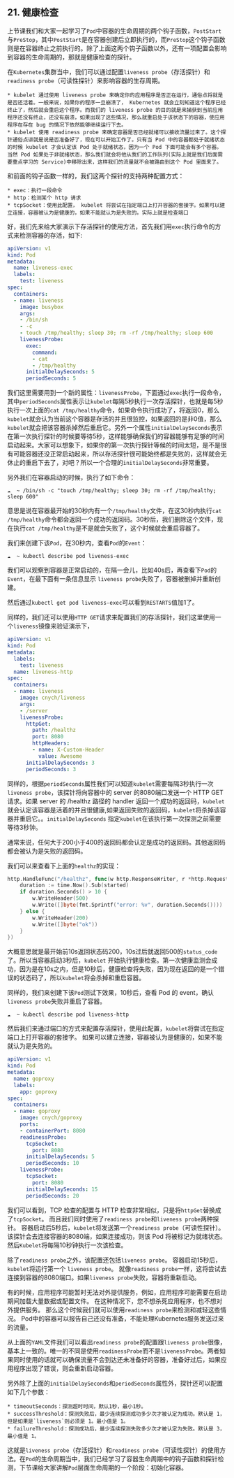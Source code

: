 
## 21. 健康检查

上节课我们和大家一起学习了`Pod`中容器的生命周期的两个钩子函数，`PostStart`与`PreStop`，其中`PostStart`是在容器创建后立即执行的，而`PreStop`这个钩子函数则是在容器终止之前执行的。除了上面这两个钩子函数以外，还有一项配置会影响到容器的生命周期的，那就是健康检查的探针。

在`Kubernetes`集群当中，我们可以通过配置`liveness probe`（存活探针）和`readiness probe`（可读性探针）来影响容器的生存周期。

    * kubelet 通过使用 liveness probe 来确定你的应用程序是否正在运行，通俗点将就是是否还活着。一般来说，如果你的程序一旦崩溃了， Kubernetes 就会立刻知道这个程序已经终止了，然后就会重启这个程序。而我们的 liveness probe 的目的就是来捕获到当前应用程序还没有终止，还没有崩溃，如果出现了这些情况，那么就重启处于该状态下的容器，使应用程序在存在 bug 的情况下依然能够继续运行下去。
    * kubelet 使用 readiness probe 来确定容器是否已经就绪可以接收流量过来了。这个探针通俗点讲就是说是否准备好了，现在可以开始工作了。只有当 Pod 中的容器都处于就绪状态的时候 kubelet 才会认定该 Pod 处于就绪状态，因为一个 Pod 下面可能会有多个容器。当然 Pod 如果处于非就绪状态，那么我们就会将他从我们的工作队列(实际上就是我们后面需要重点学习的 Service)中移除出来，这样我们的流量就不会被路由到这个 Pod 里面来了。


和前面的钩子函数一样的，我们这两个探针的支持两种配置方式：

    * exec：执行一段命令
    * http：检测某个 http 请求
    * tcpSocket：使用此配置， kubelet 将尝试在指定端口上打开容器的套接字。如果可以建立连接，容器被认为是健康的，如果不能就认为是失败的。实际上就是检查端口


好，我们先来给大家演示下存活探针的使用方法，首先我们用`exec`执行命令的方式来检测容器的存活，如下:
```yaml
apiVersion: v1
kind: Pod
metadata:
  name: liveness-exec
  labels:
    test: liveness
spec:
  containers:
  - name: liveness
    image: busybox
    args:
    - /bin/sh
    - -c
    - touch /tmp/healthy; sleep 30; rm -rf /tmp/healthy; sleep 600
    livenessProbe:
      exec:
        command:
        - cat
        - /tmp/healthy
      initialDelaySeconds: 5
      periodSeconds: 5
```
我们这里需要用到一个新的属性：`livenessProbe`，下面通过`exec`执行一段命令，其中`periodSeconds`属性表示让`kubelet`每隔5秒执行一次存活探针，也就是每5秒执行一次上面的`cat /tmp/healthy`命令，如果命令执行成功了，将返回0，那么`kubelet`就会认为当前这个容器是存活的并且很监控，如果返回的是非0值，那么`kubelet`就会把该容器杀掉然后重启它。另外一个属性`initialDelaySeconds`表示在第一次执行探针的时候要等待5秒，这样能够确保我们的容器能够有足够的时间启动起来。大家可以想象下，如果你的第一次执行探针等候的时间太短，是不是很有可能容器还没正常启动起来，所以存活探针很可能始终都是失败的，这样就会无休止的重启下去了，对吧？所以一个合理的`initialDelaySeconds`非常重要。

另外我们在容器启动的时候，执行了如下命令：
```shell
☁  ~ /bin/sh -c "touch /tmp/healthy; sleep 30; rm -rf /tmp/healthy; sleep 600"
```
意思是说在容器最开始的30秒内有一个`/tmp/healthy`文件，在这30秒内执行`cat /tmp/healthy`命令都会返回一个成功的返回码。30秒后，我们删除这个文件，现在执行`cat /tmp/healthy`是不是就会失败了，这个时候就会重启容器了。

我们来创建下该`Pod`，在30秒内，查看`Pod`的`Event`：
```shell
☁  ~ kubectl describe pod liveness-exec
```
我们可以观察到容器是正常启动的，在隔一会儿，比如40s后，再查看下`Pod`的`Event`，在最下面有一条信息显示 `liveness probe`失败了，容器被删掉并重新创建。

然后通过`kubectl get pod liveness-exec`可以看到`RESTARTS`值加1了。


同样的，我们还可以使用`HTTP GET`请求来配置我们的存活探针，我们这里使用一个`liveness`镜像来验证演示下，
```yaml
apiVersion: v1
kind: Pod
metadata:
  labels:
    test: liveness
  name: liveness-http
spec:
  containers:
  - name: liveness
    image: cnych/liveness
    args:
    - /server
    livenessProbe:
      httpGet:
        path: /healthz
        port: 8080
        httpHeaders:
        - name: X-Custom-Header
          value: Awesome
      initialDelaySeconds: 3
      periodSeconds: 3
```
同样的，根据`periodSeconds`属性我们可以知道`kubelet`需要每隔3秒执行一次`liveness probe`，该探针将向容器中的 server 的8080端口发送一个 HTTP GET 请求。如果 server 的 /healthz 路径的 handler 返回一个成功的返回码，`kubelet`就会认定该容器是活着的并且很健康,如果返回失败的返回码，`kubelet`将杀掉该容器并重启它。。`initialDelaySeconds` 指定`kubelet`在该执行第一次探测之前需要等待3秒钟。

通常来说，任何大于200小于400的返回码都会认定是成功的返回码。其他返回码都会被认为是失败的返回码。

我们可以来查看下上面的`healthz`的实现：
```go
http.HandleFunc("/healthz", func(w http.ResponseWriter, r *http.Request) {
    duration := time.Now().Sub(started)
    if duration.Seconds() > 10 {
        w.WriteHeader(500)
        w.Write([]byte(fmt.Sprintf("error: %v", duration.Seconds())))
    } else {
        w.WriteHeader(200)
        w.Write([]byte("ok"))
    }
})
```
大概意思就是最开始前10s返回状态码200，10s过后就返回500的`status_code`了。所以当容器启动3秒后，`kubelet` 开始执行健康检查。第一次健康监测会成功，因为是在10s之内，但是10秒后，健康检查将失败，因为现在返回的是一个错误的状态码了，所以`kubelet`将会杀掉和重启容器。

同样的，我们来创建下该`Pod`测试下效果，10秒后，查看 Pod 的 event，确认`liveness probe`失败并重启了容器。

```shell
☁  ~ kubectl describe pod liveness-http
```


然后我们来通过端口的方式来配置存活探针，使用此配置，`kubelet`将尝试在指定端口上打开容器的套接字。 如果可以建立连接，容器被认为是健康的，如果不能就认为是失败的。
```yaml
apiVersion: v1
kind: Pod
metadata:
  name: goproxy
  labels:
    app: goproxy
spec:
  containers:
  - name: goproxy
    image: cnych/goproxy
    ports:
    - containerPort: 8080
    readinessProbe:
      tcpSocket:
        port: 8080
      initialDelaySeconds: 5
      periodSeconds: 10
    livenessProbe:
      tcpSocket:
        port: 8080
      initialDelaySeconds: 15
      periodSeconds: 20
```

我们可以看到，TCP 检查的配置与 HTTP 检查非常相似，只是将`httpGet`替换成了`tcpSocket`。 而且我们同时使用了`readiness probe`和`liveness probe`两种探针。 容器启动后5秒后，`kubelet`将发送第一个`readiness probe`（可读性探针）。 该探针会去连接容器的8080端，如果连接成功，则该 Pod 将被标记为就绪状态。然后`Kubelet`将每隔10秒钟执行一次该检查。

除了`readiness probe`之外，该配置还包括`liveness probe`。 容器启动15秒后，`kubelet`将运行第一个 `liveness probe`。 就像`readiness probe`一样，这将尝试去连接到容器的8080端口。如果`liveness probe`失败，容器将重新启动。


有的时候，应用程序可能暂时无法对外提供服务，例如，应用程序可能需要在启动期间加载大量数据或配置文件。 在这种情况下，您不想杀死应用程序，也不想对外提供服务。 那么这个时候我们就可以使用`readiness probe`来检测和减轻这些情况。 Pod中的容器可以报告自己还没有准备，不能处理Kubernetes服务发送过来的流量。

从上面的`YAML`文件我们可以看出`readiness probe`的配置跟`liveness probe`很像，基本上一致的。唯一的不同是使用`readinessProbe`而不是`livenessProbe`。两者如果同时使用的话就可以确保流量不会到达还未准备好的容器，准备好过后，如果应用程序出现了错误，则会重新启动容器。


另外除了上面的`initialDelaySeconds`和`periodSeconds`属性外，探针还可以配置如下几个参数：

    * timeoutSeconds：探测超时时间，默认1秒，最小1秒。
    * successThreshold：探测失败后，最少连续探测成功多少次才被认定为成功。默认是 1，但是如果是`liveness`则必须是 1。最小值是 1。
    * failureThreshold：探测成功后，最少连续探测失败多少次才被认定为失败。默认是 3，最小值是 1。


这就是`liveness probe`（存活探针）和`readiness probe`（可读性探针）的使用方法。在`Pod`的生命周期当中，我们已经学习了容器生命周期中的钩子函数和探针检测，下节课给大家讲解`Pod`层面生命周期的一个阶段：初始化容器。

